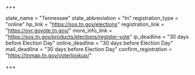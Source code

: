 +++

state_name = "Tennessee"
state_abbreviation = "tn"
registration_type = "online"
hp_link = "https://sos.tn.gov/elections"
registration_link = "https://ovr.govote.tn.gov/"
more_info_link = "https://sos.tn.gov/products/elections/register-vote"
ip_deadline = "30 days before Election Day"
online_deadline = "30 days before Election Day"
mail_deadline = "30 days before Election Day"
confirm_registration = "https://tnmap.tn.gov/voterlookup/"

+++